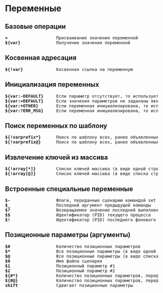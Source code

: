 # Переменные

## Базовые операции
<pre>
<b>=</b>                   Присваивание значения переменной
<b>${var}</b>              Получение значения переменной
</pre>

## Косвенная адресация
<pre>
<b>${!var}</b>             Косвенная ссылка на переменную
</pre>

## Инициализация переменных
<pre>
<b>${var:-DEFAULT}</b>     Если параметр отсутствует, то используется значение по умолчанию $DEFAULT
<b>${var:=DEFAULT}</b>     Если значения параметров не задананы явно, то они принимают значения по умолчанию $DEFAULT
<b>${var:+OTHER}</b>       Если переменная инициализирована, то используется $OTHER, иначе NULL
<b>${var:?ERR_MSG}</b>     Если переменная инициализирована, то используется ee значение, иначе выводится $ERR_MSG
</pre>

## Поиск переменных по шаблону
<pre>
<b>${!varprefix*}</b>      Поиск по шаблону всех, ранее объявленных переменных, имена которых начинаются с varprefix
<b>${!varprefix@}</b>      Поиск по шаблону всех, ранее объявленных переменных, имена которых начинаются с varprefix
</pre>

## Извлечение ключей из массива
<pre>
<b>${!array[*]}</b>        Список ключей массива (в виде одной строки)
<b>${!array[@]}</b>        Список ключей массива (в виде списка строк)
</pre>

## Встроенные специальные переменные
<pre>
<b>$-</b>                  Флаги, переданные сценарию командой set
<b>$_</b>                  Последний аргумент предыдущей команды
<b>$?</b>                  Возвращаемое значение последней выполненной команды, функции или сценария
<b>$$</b>                  Идентификатор (PID) текущего процесса
<b>$!</b>                  Идентификатор (PID) последнего фонового процесса
</pre>

## Позиционные параметры (аргументы)
<pre>
<b>$#</b>                  Количество позиционных параметров
<b>$*</b>                  Все позиционные параметры (в виде одной строки)
<b>$@</b>                  Все позиционные параметры (в виде списка строк)
<b>$0</b>                  Имя файла сценария
<b>$1</b>                  Позиционный параметр #1
<b>$2</b>                  Позиционный параметр #2
<b>${#*}</b>               Количество позиционных параметров, переданых из командной строки
<b>${#@}</b>               Количество позиционных параметров, переданых из командной строки
<b>shift</b>               Сдвигает позиционные параметры
</pre>
